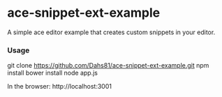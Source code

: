 ace-snippet-ext-example
=======================

A simple ace editor example that creates custom snippets in your editor.

### Usage
git clone https://github.com/Dahs81/ace-snippet-ext-example.git
npm install
bower install
node app.js

In the browser:
http://localhost:3001
